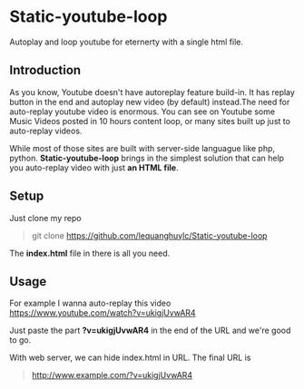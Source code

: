 # Static-youtube-loop
Autoplay and loop youtube for eternerty with a single html file.
## Introduction
As you know, Youtube doesn't have autoreplay feature build-in. It has replay button in the end and autoplay new video (by default) instead.The need for auto-replay youtube video is enormous. You can see on Youtube some Music Videos posted in 10 hours content loop, or many sites built up just to auto-replay videos.

While most of those sites are built with server-side languague like php, python. __Static-youtube-loop__ brings in the simplest solution that can help you auto-replay video with just __an HTML file__. 

## Setup
Just clone my repo

> git clone https://github.com/lequanghuylc/Static-youtube-loop

The __index.html__ file in there is all you need.
## Usage
For example I wanna auto-replay this video https://www.youtube.com/watch?v=ukigjUvwAR4

Just paste the part __?v=ukigjUvwAR4__ in the end of the URL and we're good to go.

With web server, we can hide index.html in URL. The final URL is

> http://www.example.com/?v=ukigjUvwAR4